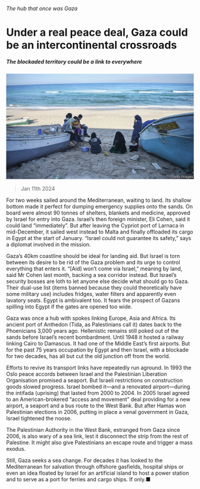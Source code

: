 ###### The hub that once was Gaza

# Under a real peace deal, Gaza could be an intercontinental crossroads 

##### The blockaded territory could be a link to everywhere 

![image](images/20240113_MAP002.jpg) 

> Jan 11th 2024 

For two weeks  sailed around the Mediterranean, waiting to land. Its shallow bottom made it perfect for dumping emergency supplies onto the sands. On board were almost 90 tonnes of shelters, blankets and medicine, approved by Israel for entry into Gaza. Israel’s then foreign minister, Eli Cohen, said it could land “immediately”. But after leaving the Cypriot port of Larnaca in mid-December, it sailed west instead to Malta and finally offloaded its cargo in Egypt at the start of January. “Israel could not guarantee its safety,” says a diplomat involved in the mission. 

Gaza’s 40km coastline should be ideal for landing aid. But Israel is torn between its desire to be rid of the Gaza problem and its urge to control everything that enters it. “[Aid] won’t come via Israel,” meaning by land, said Mr Cohen last month, backing a sea corridor instead. But Israel’s security bosses are loth to let anyone else decide what should go to Gaza. Their dual-use list (items banned because they could theoretically have some military use) includes fridges, water filters and apparently even lavatory seats. Egypt is ambivalent too. It fears the prospect of Gazans spilling into Egypt if the gates are opened too wide. 


Gaza was once a hub with spokes linking Europe, Asia and Africa. Its ancient port of Anthedon (Tida, as Palestinians call it) dates back to the Phoenicians 3,000 years ago. Hellenistic remains still poked out of the sands before Israel’s recent bombardment. Until 1948 it hosted a railway linking Cairo to Damascus. It had one of the Middle East’s first airports. But for the past 75 years occupation by Egypt and then Israel, with a blockade for two decades, has all but cut the old junction off from the world. 

Efforts to revive its transport links have repeatedly run aground. In 1993 the Oslo peace accords between Israel and the Palestinian Liberation Organisation promised a seaport. But Israeli restrictions on construction goods slowed progress. Israel bombed it—and a renovated airport—during the intifada (uprising) that lasted from 2000 to 2004. In 2005 Israel agreed to an American-brokered “access and movement” deal providing for a new airport, a seaport and a bus route to the West Bank. But after Hamas won Palestinian elections in 2006, putting in place a venal government in Gaza, Israel tightened the noose. 

The Palestinian Authority in the West Bank, estranged from Gaza since 2006, is also wary of a sea link, lest it disconnect the strip from the rest of Palestine. It might also give Palestinians an escape route and trigger a mass exodus.

Still, Gaza seeks a sea change. For decades it has looked to the Mediterranean for salvation through offshore gasfields, hospital ships or even an idea floated by Israel for an artificial island to host a power station and to serve as a port for ferries and cargo ships. If only.■

